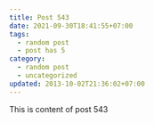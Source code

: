 ```yaml
---
title: Post 543
date: 2021-09-30T18:41:55+07:00
tags:
  - random post
  - post has 5
category:
  - random post
  - uncategorized
updated: 2013-10-02T21:36:02+07:00
---
```

This is content of post 543